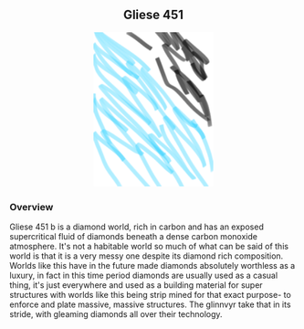 
<h2 align="center">Gliese 451</h2>
<p align="center"><img src="/Stellar_Abyss_Setting_Bible/Photo_Directory/Gliese451.png" width="210" height="270" alt="Diamonds?" class="inline">
</p>

### Overview

Gliese 451 b is a diamond world, rich in carbon and has an exposed supercritical fluid of diamonds beneath a dense carbon monoxide atmosphere.  It's not a habitable world so much of what can be said of this world is that it is a very messy one despite its diamond rich composition.  Worlds like this have in the future made diamonds absolutely worthless as a luxury, in fact in this time period diamonds are usually used as a casual thing, it's just everywhere and used as a building material for super structures with worlds like this being strip mined for that exact purpose- to enforce and plate massive, massive structures.  The glinnvyr take that in its stride, with gleaming diamonds all over their technology.
